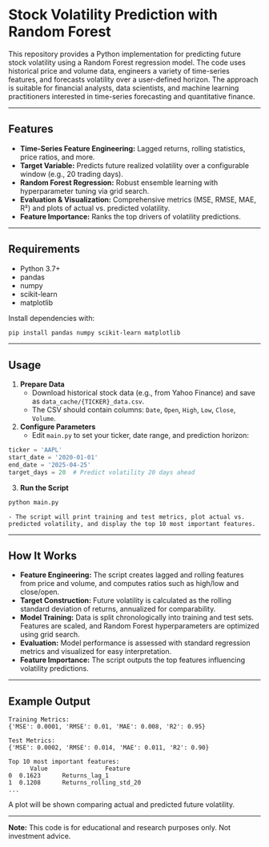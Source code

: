 # Stock Volatility Prediction with Random Forest

This repository provides a Python implementation for predicting future stock volatility using a Random Forest regression model. The code uses historical price and volume data, engineers a variety of time-series features, and forecasts volatility over a user-defined horizon. The approach is suitable for financial analysts, data scientists, and machine learning practitioners interested in time-series forecasting and quantitative finance.

---

## Features

- **Time-Series Feature Engineering:**
  Lagged returns, rolling statistics, price ratios, and more.
- **Target Variable:**
  Predicts future realized volatility over a configurable window (e.g., 20 trading days).
- **Random Forest Regression:**
  Robust ensemble learning with hyperparameter tuning via grid search.
- **Evaluation \& Visualization:**
  Comprehensive metrics (MSE, RMSE, MAE, R²) and plots of actual vs. predicted volatility.
- **Feature Importance:**
  Ranks the top drivers of volatility predictions.

---

## Requirements

- Python 3.7+
- pandas
- numpy
- scikit-learn
- matplotlib

Install dependencies with:

```bash
pip install pandas numpy scikit-learn matplotlib
```

---

## Usage

1. **Prepare Data**
   - Download historical stock data (e.g., from Yahoo Finance) and save as `data_cache/{TICKER}_data.csv`.
   - The CSV should contain columns: `Date`, `Open`, `High`, `Low`, `Close`, `Volume`.
2. **Configure Parameters**
   - Edit `main.py` to set your ticker, date range, and prediction horizon:

```python
ticker = 'AAPL'
start_date = '2020-01-01'
end_date = '2025-04-25'
target_days = 20  # Predict volatility 20 days ahead
```

3. **Run the Script**

```bash
python main.py
```

    - The script will print training and test metrics, plot actual vs. predicted volatility, and display the top 10 most important features.

---

## How It Works

- **Feature Engineering:**
  The script creates lagged and rolling features from price and volume, and computes ratios such as high/low and close/open.
- **Target Construction:**
  Future volatility is calculated as the rolling standard deviation of returns, annualized for comparability.
- **Model Training:**
  Data is split chronologically into training and test sets. Features are scaled, and Random Forest hyperparameters are optimized using grid search.
- **Evaluation:**
  Model performance is assessed with standard regression metrics and visualized for easy interpretation.
- **Feature Importance:**
  The script outputs the top features influencing volatility predictions.

---

## Example Output

```
Training Metrics:
{'MSE': 0.0001, 'RMSE': 0.01, 'MAE': 0.008, 'R2': 0.95}

Test Metrics:
{'MSE': 0.0002, 'RMSE': 0.014, 'MAE': 0.011, 'R2': 0.90}

Top 10 most important features:
      Value                Feature
0  0.1623      Returns_lag_1
1  0.1208      Returns_rolling_std_20
...
```

A plot will be shown comparing actual and predicted future volatility.

---

**Note:** This code is for educational and research purposes only. Not investment advice.
